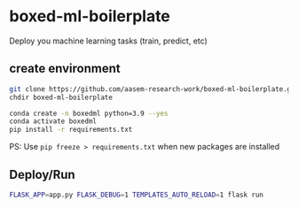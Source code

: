 # boxed-ml-boilerplate

Deploy you machine learning tasks (train, predict, etc)

## create environment

```sh
git clone https://github.com/aasem-research-work/boxed-ml-boilerplate.git
chdir boxed-ml-boilerplate

conda create -n boxedml python=3.9 --yes
conda activate boxedml
pip install -r requirements.txt
```

PS: Use ```pip freeze > requirements.txt``` when new packages are installed

## Deploy/Run

```sh
FLASK_APP=app.py FLASK_DEBUG=1 TEMPLATES_AUTO_RELOAD=1 flask run
```  

